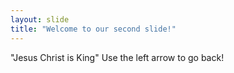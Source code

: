 ```yaml
---
layout: slide
title: "Welcome to our second slide!"
---
```

"Jesus Christ is King"
Use the left arrow to go back!

